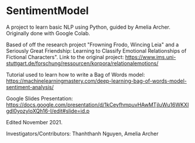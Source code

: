 # SentimentModel

A project to learn basic NLP using Python, guided by Amelia Archer. Originally done with Google Colab.

Based of off the research project "Frowning Frodo, Wincing Leia" and a Seriously Great Friendship: Learning to Classify Emotional Relationships of Fictional Characters". Link to the original project: https://www.ims.uni-stuttgart.de/forschung/ressourcen/korpora/relationalemotions/

Tutorial used to learn how to write a Bag of Words model: https://machinelearningmastery.com/deep-learning-bag-of-words-model-sentiment-analysis/

Google Slides Presentation: https://docs.google.com/presentation/d/1kCeyfhmpuvHAwMTjluWu16WKXIgdl0yozyloXQh16-I/edit#slide=id.p

Edited November 2021.

Investigators/Contributors: Thanhthanh Nguyen, Amelia Archer

